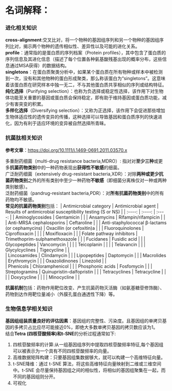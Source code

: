 # 名词解释： 
### 进化相关知识
**cross-alignment**:交叉比对，将一个物种的基因组序列和另一个物种的基因组序列比对，揭示两个物种的遗传相似性、差异性以及可能的进化关系。\
**profile**：通常指的是蛋白质的序列档案（Protein profiles），其中包含了蛋白质的序列信息及其进化信息（描述了每个位置各种氨基酸残基出现的概率分布，这些信息通过MSA获得）的数据结构。\
**singletons**：在蛋白质聚类分析中，如果某个蛋白质在所有物种或样本中被检测到一次，没有和其他物种的蛋白形成聚类，那么称该蛋白为“singletons”。这意味着该蛋白质在研究样本中独一无二，不与其他蛋白质共享相似的序列或结构特征。\
**纯化选择**（Purifying selection）：也称为负选择或稳定性选择，该作用下对生物体功能至关重要的基因或蛋白质会保持稳定，即有助于维持基因或蛋白质功能，减少有害突变的积累。\
**多样化选择**（Diversifying selection）：又称为正选择，该作用下会促进那些增加生物体适应性的遗传变异的传播，这种选择可以导致基因和蛋白质序列的快速进化，因为有利于适应环境的变异被自然选择所青睐。


### 抗菌肽相关知识
**参考文章**：https://doi.org/10.1111/j.1469-0691.2011.03570.x

多重耐药细菌（multi-drug resistance bacteria,MDRO）: 指对对**至少三种**或更多**抗菌药物类别**中的一种药物表现出**获得性不敏感**的细菌。\
广泛耐药细菌（extensively drug-resistant bacteria,XDR）：对除**两种或更少抗菌药物类别**之外的所有类别中至少一种药物**不敏感**（即细菌分离株仅对一种或两种类别敏感）。\
泛耐药细菌（pandrug-resistant bacteria,PDR）：对**所有抗菌药物类别**中的所有药物均不敏感。\
**常见的抗菌药物类别**包括：
| Antimicrobial category | Antimicrobial agent | Results of antimicrobial susceptibility testing (S or NS) |
| :----: | :----: | :----: | 
| Aminoglycosides | Gentamicin | |
| Ansamycins | Rifampin/rifampicin | |
| Anti-MRSA cephalosporins | Ceftaroline | |
| Anti-staphylococcal β-lactams (or cephamycins) | Oxacillin (or cefoxitin)a | |
| Fluoroquinolones | Ciprofloxacin | |
|                  | Moxifloxacin | |
| Folate pathway inhibitors | Trimethoprim-sulphamethoxazole | |
| Fucidanes | Fusidic acid | |
| Glycopeptides | Vancomycin | |
|               | Teicoplanin | |
|               | Telavancin | |
| Glycylcyclines | Tigecycline | |	
| Lincosamides | Clindamycin | |
| Lipopeptides | Daptomycin | |
| Macrolides | Erythromycin	| |
| Oxazolidinones | Linezolid | |	
| Phenicols | Chloramphenicol	| |
| Phosphonic acids | Fosfomycin | |	
| Streptogramins | Quinupristin-dalfopristin | |
| Tetracyclines | Tetracycline | |
|               | Doxycycline	| |
|               | Minocycline	| |

**抗菌机制**包括：药物作用靶位改变、产生抗菌药物灭活酶（如氨基糖苷修饰酶）、药物到达作用靶位量减小（外膜孔蛋白通透性下降）等。

### 生物信息学相关知识
**基因组组装质量良好的评估因素**：基因组的完整性、污染度。且基因组的单拷贝基因的多拷贝占比应尽可能接近0%，即绝大多数单拷贝基因的拷贝数应该为1。\
结合**Tetra (四核苷酸频率)和t-SNE**的分析过程通常如下:
  1. 四核苷酸频率的计算:从一组基因组序列中提取四核苷酸频率特征,每个基因组可以被表示为一个具有不同四核苷酸频率的向量。
  2. 高维数据矩阵构建：只要基因组集数据够大，就可以构建一个高维特征向量。
  3. t-SNE降维：通过 t-SNE 算法，将这些高维特征向量映射到二维或三维空间中。t-SNE 会尽量保持基因组之间的相似性，将相似的基因组聚集在一起，而不同的基因组则分开。
  4. 可视化
